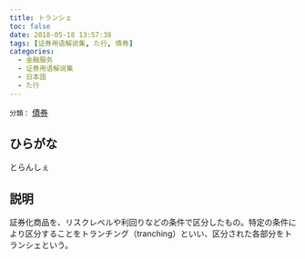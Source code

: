 ```yaml
---
title: トランシェ
toc: false
date: 2018-05-18 13:57:38
tags: [证券用语解说集, た行, 債券]
categories:
  - 金融服务
  - 证券用语解说集
  - 日本語
  - た行
---
```


`分類：` [債券](/tags/債券/)

## ひらがな

とらんしぇ

## 説明

証券化商品を、リスクレベルや利回りなどの条件で区分したもの。特定の条件により区分することをトランチング（tranching）といい、区分された各部分をトランシェという。
